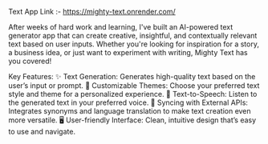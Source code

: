 Text App Link :- https://mighty-text.onrender.com/

After weeks of hard work and learning, I've built an AI-powered text generator app that can create creative, insightful, and contextually relevant text based on user inputs. 
Whether you're looking for inspiration for a story, a business idea, or just want to experiment with writing, Mighty Text has you covered!

Key Features:
✨ Text Generation: Generates high-quality text based on the user’s input or prompt. 
🎨 Customizable Themes: Choose your preferred text style and theme for a personalized experience. 
💬 Text-to-Speech: Listen to the generated text in your preferred voice. 
🔄 Syncing with External APIs: Integrates synonyms and language translation to make text creation even more versatile. 
🖥️ User-friendly Interface: Clean, intuitive design that’s easy to use and navigate.
